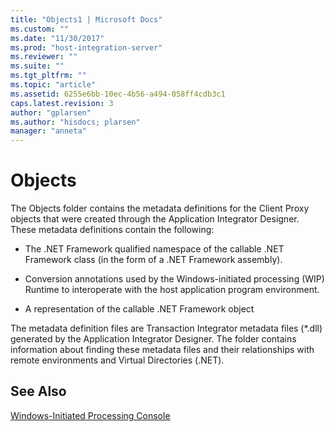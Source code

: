```yaml
---
title: "Objects1 | Microsoft Docs"
ms.custom: ""
ms.date: "11/30/2017"
ms.prod: "host-integration-server"
ms.reviewer: ""
ms.suite: ""
ms.tgt_pltfrm: ""
ms.topic: "article"
ms.assetid: 6255e6bb-10ec-4b56-a494-058ff4cdb3c1
caps.latest.revision: 3
author: "gplarsen"
ms.author: "hisdocs; plarsen"
manager: "anneta"
---
```

# Objects
The Objects folder contains the metadata definitions for the Client Proxy objects that were created through the Application Integrator Designer. These metadata definitions contain the following:  
  
-   The .NET Framework qualified namespace of the callable .NET Framework class (in the form of a .NET Framework assembly).  
  
-   Conversion annotations used by the Windows-initiated processing (WIP) Runtime to interoperate with the host application program environment.  
  
-   A representation of the callable .NET Framework object  
  
 The metadata definition files are Transaction Integrator metadata files (*.dll) generated by the Application Integrator Designer. The folder contains information about finding these metadata files and their relationships with remote environments and Virtual Directories (.NET).  
  
## See Also  
 [Windows-Initiated Processing Console](../core/windows-initiated-processing-console1.md)